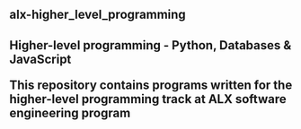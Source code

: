 <h2> alx-higher_level_programming <h2>

Higher-level programming - Python, Databases & JavaScript

This repository contains programs written for the higher-level programming track at ALX software engineering program
